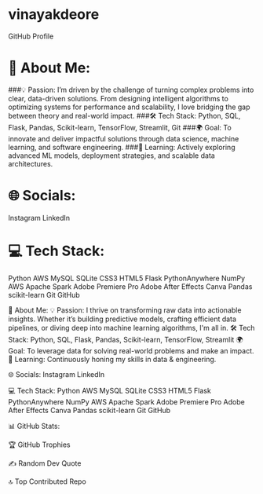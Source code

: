 # vinayakdeore
GitHub Profile
# 💫 About Me:
###💡 Passion: I’m driven by the challenge of turning complex problems into clear, data-driven solutions. From designing intelligent algorithms to optimizing systems for performance and scalability, I love bridging the gap between theory and real-world impact.
###🛠️ Tech Stack: Python, SQL, Flask, Pandas, Scikit-learn, TensorFlow, Streamlit, Git
###🌍 Goal: To innovate and deliver impactful solutions through data science, machine learning, and software engineering.
###📝 Learning: Actively exploring advanced ML models, deployment strategies, and scalable data architectures.

# 🌐 Socials:
Instagram LinkedIn

# 💻 Tech Stack:
Python AWS MySQL SQLite CSS3 HTML5 Flask PythonAnywhere NumPy AWS Apache Spark Adobe Premiere Pro Adobe After Effects Canva Pandas scikit-learn Git GitHub


💫 About Me:
💡 Passion: I thrive on transforming raw data into actionable insights. Whether it’s building predictive models, crafting efficient data pipelines, or diving deep into machine learning algorithms, I'm all in.
🛠️ Tech Stack: Python, SQL, Flask, Pandas, Scikit-learn, TensorFlow, Streamlit
🌍 Goal: To leverage data for solving real-world problems and make an impact.
📝 Learning: Continuously honing my skills in data & engineering.

🌐 Socials:
Instagram LinkedIn

💻 Tech Stack:
Python AWS MySQL SQLite CSS3 HTML5 Flask PythonAnywhere NumPy AWS Apache Spark Adobe Premiere Pro Adobe After Effects Canva Pandas scikit-learn Git GitHub

📊 GitHub Stats:




🏆 GitHub Trophies


✍️ Random Dev Quote


🔝 Top Contributed Repo
